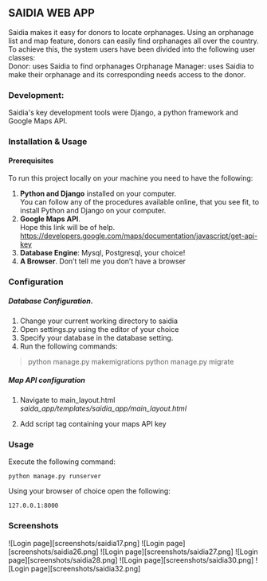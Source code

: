 ## SAIDIA WEB APP

Saidia makes it easy for donors to locate orphanages. Using an orphanage list and map feature, donors can easily find orphanages all over the country. To achieve this, the system users have been divided into the following user classes:   
Donor: uses Saidia to find orphanages
Orphanage Manager: uses Saidia to make their orphanage and its corresponding needs access to the donor.
### Development:
Saidia's key development tools were Django, a python framework and Google Maps API.

### Installation & Usage
#### Prerequisites
To run this project locally on your machine you need to have the following:
1. **Python and Django** installed on your computer.   
You can follow any of the procedures available online, that you see fit, to install Python and Django on your computer.
2. **Google Maps API**.   
Hope this link will be of help. https://developers.google.com/maps/documentation/javascript/get-api-key
3. **Database Engine**: Mysql, Postgresql, your choice!
4. **A Browser**. Don’t tell me you don’t have a browser

### Configuration
##### Database Configuration.
1. Change your current working directory to saidia
2. Open settings.py using the editor of your choice
3. Specify your database in the database setting.
4. Run the following commands:
> python manage.py makemigrations
> python manage.py migrate

##### Map API configuration
1. Navigate to main_layout.html
_saida_app/templates/saidia_app/main_layout.html_

2. Add script tag containing your maps API key

### Usage
Execute the following command:

    python manage.py runserver
Using your browser of choice open the following:

    127.0.0.1:8000

### Screenshots
![Login page][screenshots/saidia17.png]
![Login page][screenshots/saidia26.png]
![Login page][screenshots/saidia27.png]
![Login page][screenshots/saidia28.png]
![Login page][screenshots/saidia30.png]
![Login page][screenshots/saidia32.png]
